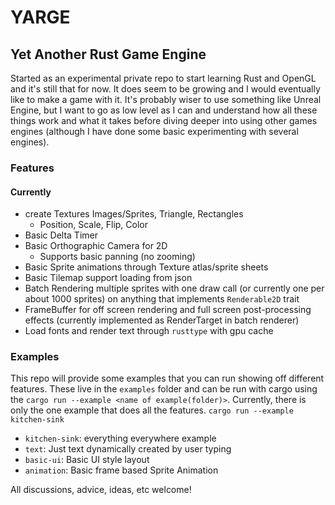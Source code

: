 # YARGE
## Yet Another Rust Game Engine

Started as an experimental private repo to start learning Rust and OpenGL and it's still that for now.
It does seem to be growing and I would eventually like to make a game with it. It's probably wiser to use something
like Unreal Engine, but I want to go as low level as I can and understand how all these things work and what it takes
before diving deeper into using other games engines (although I have done some basic experimenting with several engines).

### Features
#### Currently
- create Textures Images/Sprites, Triangle, Rectangles
    - Position, Scale, Flip, Color
- Basic Delta Timer
- Basic Orthographic Camera for 2D
    - Supports basic panning (no zooming)
- Basic Sprite animations through Texture atlas/sprite sheets
- Basic Tilemap support loading from json
- Batch Rendering multiple sprites with one draw call (or currently one per about 1000 sprites)
  on anything that implements `Renderable2D` trait
- FrameBuffer for off screen rendering and full screen post-processing effects (currently implemented as RenderTarget in batch renderer)
- Load fonts and render text through `rusttype` with gpu cache

### Examples
This repo will provide some examples that you can run showing off different features. These live in the `examples` folder and can be run with
cargo using the `cargo run --example <name of example(folder)>`. Currently, there is only the one example that does all the features. `cargo run --example kitchen-sink`
- `kitchen-sink`: everything everywhere example
- `text`: Just text dynamically created by user typing
- `basic-ui`: Basic UI style layout
- `animation`: Basic frame based Sprite Animation

All discussions, advice, ideas, etc welcome!
